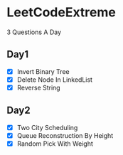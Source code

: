 # LeetCodeExtreme

3 Questions A Day

## Day1

- [x] Invert Binary Tree
- [x] Delete Node In LinkedList
- [x] Reverse String

## Day2

- [x] Two City Scheduling
- [x] Queue Reconstruction By Height
- [x] Random Pick With Weight
